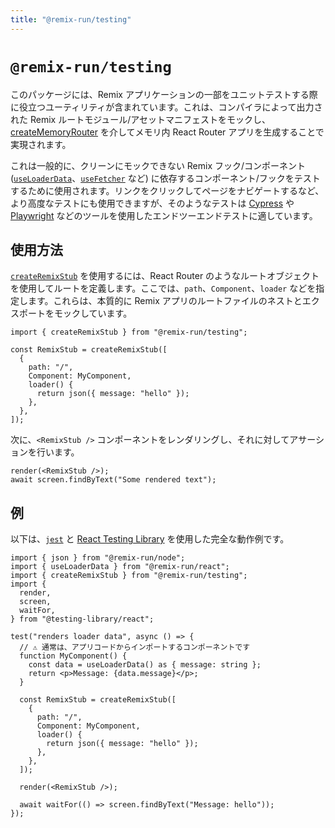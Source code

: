 ```yaml
---
title: "@remix-run/testing"
---
```


# `@remix-run/testing`

このパッケージには、Remix アプリケーションの一部をユニットテストする際に役立つユーティリティが含まれています。これは、コンパイラによって出力された Remix ルートモジュール/アセットマニフェストをモックし、[createMemoryRouter][create-memory-router] を介してメモリ内 React Router アプリを生成することで実現されます。

これは一般的に、クリーンにモックできない Remix フック/コンポーネント ([`useLoaderData`][use-loader-data]、[`useFetcher`][use-fetcher] など) に依存するコンポーネント/フックをテストするために使用されます。リンクをクリックしてページをナビゲートするなど、より高度なテストにも使用できますが、そのようなテストは [Cypress][cypress] や [Playwright][playwright] などのツールを使用したエンドツーエンドテストに適しています。

## 使用方法

[`createRemixStub`][create-remix-stub] を使用するには、React Router のようなルートオブジェクトを使用してルートを定義します。ここでは、`path`、`Component`、`loader` などを指定します。これらは、本質的に Remix アプリのルートファイルのネストとエクスポートをモックしています。

```tsx
import { createRemixStub } from "@remix-run/testing";

const RemixStub = createRemixStub([
  {
    path: "/",
    Component: MyComponent,
    loader() {
      return json({ message: "hello" });
    },
  },
]);
```

次に、`<RemixStub />` コンポーネントをレンダリングし、それに対してアサーションを行います。

```tsx
render(<RemixStub />);
await screen.findByText("Some rendered text");
```

## 例

以下は、[`jest`][jest] と [React Testing Library][rtl] を使用した完全な動作例です。

```tsx
import { json } from "@remix-run/node";
import { useLoaderData } from "@remix-run/react";
import { createRemixStub } from "@remix-run/testing";
import {
  render,
  screen,
  waitFor,
} from "@testing-library/react";

test("renders loader data", async () => {
  // ⚠️ 通常は、アプリコードからインポートするコンポーネントです
  function MyComponent() {
    const data = useLoaderData() as { message: string };
    return <p>Message: {data.message}</p>;
  }

  const RemixStub = createRemixStub([
    {
      path: "/",
      Component: MyComponent,
      loader() {
        return json({ message: "hello" });
      },
    },
  ]);

  render(<RemixStub />);

  await waitFor(() => screen.findByText("Message: hello"));
});
```

[create-memory-router]: https://reactrouter.com/en/main/routers/create-memory-router
[use-loader-data]: ../hooks/use-loader-data
[use-fetcher]: ../hooks/use-fetcher
[cypress]: https://www.cypress.io
[playwright]: https://playwright.dev
[create-remix-stub]: ../utils/create-remix-stub
[jest]: https://jestjs.io
[rtl]: https://testing-library.com/docs/react-testing-library/intro
